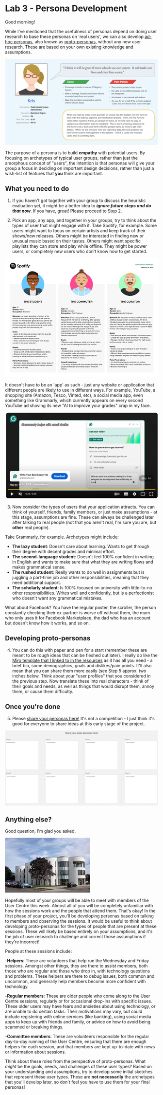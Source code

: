# Lab 3 - Persona Development
Good morning! 

While I've mentioned that the usefulness of personas depend on doing user research to base these personas on 'real users', we can also develop [ad-hoc personas](https://jnd.org/ad-hoc-personas-empathetic-focus/), also known as [proto-personas](https://www.nngroup.com/articles/persona-types/), without any new user research. These are based on your own existing knowledge and assumptions.

<img src="persona.png" class="awssmaller">

The purpose of a persona is to build **empathy** with potential users. By focusing on archetypes of typical user groups, rather than just the amorphous concept of "users", the intention is that personas will give your group a focus in deciding on important design decisions, rather than just a wish-list of features that **you** think are important.

## What you need to do

1. If you haven't got together with your group to discuss the heuristic evaluation yet, it might be a better idea to ***ignore future steps and do that now***. If you have, great! Please proceed to Step 2.

2. Pick an app, any app, and together in your groups, try to think about the types of user that might engage with it. Take Spotify, for example. Some users might want to focus on certain artists and keep track of their shows/new releases. Others might be interested in finding new or unusual music based on their tastes. Others might want specific playlists they can store and play while offline. They might be power users, or completely new users who don't know how to get started.

<img src="spotify.png" class="awssmaller">

It doesn't have to be an 'app' as such - just any website or application that different people are likely to use in different ways. For example, YouTube, a shopping site (Amazon, Tesco, Vinted, etc), a social media app, even something like Grammarly, which currently appears on every second YouTube ad shoving its new "AI to improve your grades" crap in my face.

<img src="grammarly.png" class="awssmaller">

3. Now consider the types of users that your application attracts. You can think of yourself, friends, family members, or just make assumptions - at this stage, assumptions are fine. These can always be challenged later after talking to real people (not that you aren't real, I'm sure you are, but **other** real people).

Take Grammarly, for example. Archetypes might include:

- **The lazy student**: Doesn't care about learning. Wants to get through their degree with decent grades and minimal effort.
- **The second-language student**: Doesn't feel 100% confident in writing in English and wants to make sure that what they are writing flows and makes grammatical sense.
- **The rushed student**: Really wants to do well in assignments but is juggling a part-time job and other responsibilities, meaning that they need additional support.
- **The scholarly student**: Is 100% focused on university with little-to-no other responsibilities. Writes well and confidently, but is a perfectionist who doesn't want any grammatical mistakes.

What about Facebook? You have the regular poster, the scroller, the person constantly checking their ex-partner is worse off without them, the mum who only uses it for Facebook Marketplace, the dad who has an account but doesn't know how it works, and so on.

## Developing proto-personas

4. You can do this with paper and pen for a start (remember these are meant to be rough ideas that can be fleshed out later). I really do like the [Miro template that I linked to in the resources](https://miro.com/templates/user-personas-simplified/) as it has all you need - a brief bio, some demographics, goals and dislikes/pain points. It'll also mean that you can share them more easily (see Step 5 approx. two inches below. Think about your "user profiles" that you considered in the previous step. Now translate these into real characters - think of their goals and needs, as well as things that would disrupt them, annoy them, or cause them difficulty.

## Once you're done
5. Please [share your personas here!](https://miro.com/app/board/uXjVJ6Zd46Y=/?share_link_id=273380783271) It's not a competition - I just think it's good for everyone to share ideas at this early stage of the project. 

<img src="protomiro.png" class="awssmaller">


## Anything else?
Good question, I'm glad you asked.

<img src="qmb.jpg" class="awssmallest">

Hopefully most of your groups will be able to meet with members of the User Centre this week. Almost all of you will be completely unfamiliar with how the sessions work and the people that attend them. That's okay! In the first phase of your project, you'll be developing personas based on talking to members and observing the sessions. It would be useful to think about developing proto-personas for the types of people that are present at these sessions. These will likely be based entirely on your assumptions, and it's the job of user research to challenge and correct those assumptions if they're incorrect!

People at these sessions include:

-**Helpers**: These are volunteers that help run the Wednesday and Friday sessions. Amongst other things, they are there to assist members, both those who are regular and those who drop in, with technology questions and problems. These helpers are there to debug issues, both common and uncommon, and generally help members become more confident with technology.

-**Regular members**: These are older people who come along to the User Centre sessions, regularly or for occasional drop-ins with specific issues. These older users may have fears and anxieties about using technology, or are unable to do certain tasks. Their motivations may vary, but could include registering with online services (like banking), using social media apps to keep up with friends and family, or advice on how to avoid being scammed or breaking things.

-**Committee members**: These are volunteers responsible for the regular day-to-day running of the User Centre, ensuring that there are enough helpers for each session, and that members are kept up-to-date with news or information about sessions.

Think about these roles from the perspective of proto-personas. What *might* be the goals, needs, and challenges of these user types? Based on your understanding and assumptions, try to develop some initial sketches that represent these user types. These are **not necessarily** the archetypes that you'll develop later, so don't feel you have to use them for your final personas!

